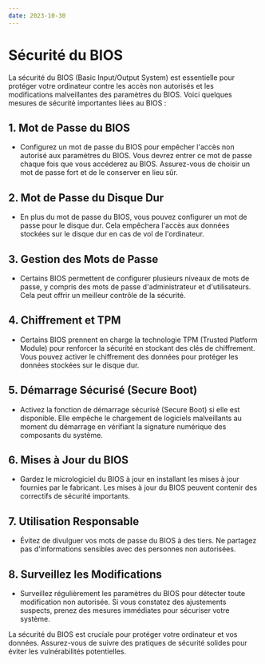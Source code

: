 ```yaml
---
date: 2023-10-30
---
```

# Sécurité du BIOS

La sécurité du BIOS (Basic Input/Output System) est essentielle pour protéger votre ordinateur contre les accès non autorisés et les modifications malveillantes des paramètres du BIOS. Voici quelques mesures de sécurité importantes liées au BIOS :

## 1. Mot de Passe du BIOS

- Configurez un mot de passe du BIOS pour empêcher l'accès non autorisé aux paramètres du BIOS. Vous devrez entrer ce mot de passe chaque fois que vous accéderez au BIOS. Assurez-vous de choisir un mot de passe fort et de le conserver en lieu sûr.

## 2. Mot de Passe du Disque Dur

- En plus du mot de passe du BIOS, vous pouvez configurer un mot de passe pour le disque dur. Cela empêchera l'accès aux données stockées sur le disque dur en cas de vol de l'ordinateur.

## 3. Gestion des Mots de Passe

- Certains BIOS permettent de configurer plusieurs niveaux de mots de passe, y compris des mots de passe d'administrateur et d'utilisateurs. Cela peut offrir un meilleur contrôle de la sécurité.

## 4. Chiffrement et TPM

- Certains BIOS prennent en charge la technologie TPM (Trusted Platform Module) pour renforcer la sécurité en stockant des clés de chiffrement. Vous pouvez activer le chiffrement des données pour protéger les données stockées sur le disque dur.

## 5. Démarrage Sécurisé (Secure Boot)

- Activez la fonction de démarrage sécurisé (Secure Boot) si elle est disponible. Elle empêche le chargement de logiciels malveillants au moment du démarrage en vérifiant la signature numérique des composants du système.

## 6. Mises à Jour du BIOS

- Gardez le micrologiciel du BIOS à jour en installant les mises à jour fournies par le fabricant. Les mises à jour du BIOS peuvent contenir des correctifs de sécurité importants.

## 7. Utilisation Responsable

- Évitez de divulguer vos mots de passe du BIOS à des tiers. Ne partagez pas d'informations sensibles avec des personnes non autorisées.

## 8. Surveillez les Modifications

- Surveillez régulièrement les paramètres du BIOS pour détecter toute modification non autorisée. Si vous constatez des ajustements suspects, prenez des mesures immédiates pour sécuriser votre système.

La sécurité du BIOS est cruciale pour protéger votre ordinateur et vos données. Assurez-vous de suivre des pratiques de sécurité solides pour éviter les vulnérabilités potentielles.
